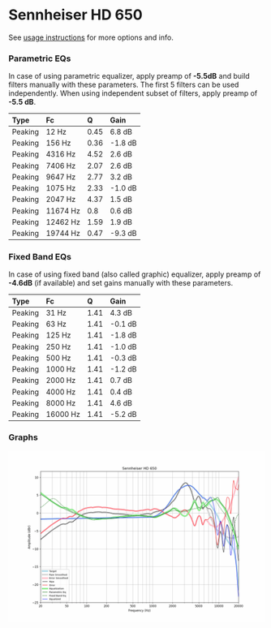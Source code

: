 # Sennheiser HD 650
See [usage instructions](https://github.com/jaakkopasanen/AutoEq#usage) for more options and info.

### Parametric EQs
In case of using parametric equalizer, apply preamp of **-5.5dB** and build filters manually
with these parameters. The first 5 filters can be used independently.
When using independent subset of filters, apply preamp of **-5.5 dB**.

| Type    | Fc       |    Q | Gain    |
|:--------|:---------|:-----|:--------|
| Peaking | 12 Hz    | 0.45 | 6.8 dB  |
| Peaking | 156 Hz   | 0.36 | -1.8 dB |
| Peaking | 4316 Hz  | 4.52 | 2.6 dB  |
| Peaking | 7406 Hz  | 2.07 | 2.6 dB  |
| Peaking | 9647 Hz  | 2.77 | 3.2 dB  |
| Peaking | 1075 Hz  | 2.33 | -1.0 dB |
| Peaking | 2047 Hz  | 4.37 | 1.5 dB  |
| Peaking | 11674 Hz | 0.8  | 0.6 dB  |
| Peaking | 12462 Hz | 1.59 | 1.9 dB  |
| Peaking | 19744 Hz | 0.47 | -9.3 dB |

### Fixed Band EQs
In case of using fixed band (also called graphic) equalizer, apply preamp of **-4.6dB**
(if available) and set gains manually with these parameters.

| Type    | Fc       |    Q | Gain    |
|:--------|:---------|:-----|:--------|
| Peaking | 31 Hz    | 1.41 | 4.3 dB  |
| Peaking | 63 Hz    | 1.41 | -0.1 dB |
| Peaking | 125 Hz   | 1.41 | -1.8 dB |
| Peaking | 250 Hz   | 1.41 | -1.0 dB |
| Peaking | 500 Hz   | 1.41 | -0.3 dB |
| Peaking | 1000 Hz  | 1.41 | -1.2 dB |
| Peaking | 2000 Hz  | 1.41 | 0.7 dB  |
| Peaking | 4000 Hz  | 1.41 | 0.4 dB  |
| Peaking | 8000 Hz  | 1.41 | 4.6 dB  |
| Peaking | 16000 Hz | 1.41 | -5.2 dB |

### Graphs
![](./Sennheiser%20HD%20650.png)